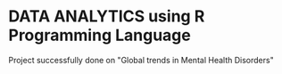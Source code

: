 # DATA ANALYTICS using R Programming Language

Project successfully done on "Global trends in Mental Health Disorders"
